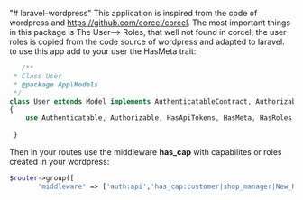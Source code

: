 "# laravel-wordpress" 
This application is inspired from the code of wordpress and https://github.com/corcel/corcel.
The most important things in this package is The User--> Roles, that well not found in corcel, the user roles is copied from the code source of wordpress and adapted to laravel.
to use this app add to your user the HasMeta trait:

```php
   /**
 * Class User
 * @package App\Models
 */
class User extends Model implements AuthenticatableContract, AuthorizableContract
{
    use Authenticatable, Authorizable, HasApiTokens, HasMeta, HasRoles;
    
 }
 ```
 
 
 
 Then in your routes use the middleware <strong>has_cap</strong> with capabilites or roles created in your wordpress:
 
 ```php
$router->group([
        'middleware' => ['auth:api','has_cap:customer|shop_manager|New_Roles|edit_post']], function () use ($router) {}]);
 ```
